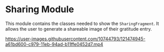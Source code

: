 # Sharing Module
This module contains the classes needed to show the `SharingFragment`. It allows the user to generate a shareable image of their gratitude entry. 

https://user-images.githubusercontent.com/10744793/121474945-a61bd600-c979-11eb-94ad-b11ffe0452d7.mp4
